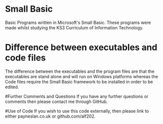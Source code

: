 # Small Basic
Basic Programs written in  Microsoft's Small Basic. These programs were made whilst studying the KS3 Curriculum of Information Technology.

# Difference between executables and code files
The difference between the executables and the program files are that the executables are stand alone and will run on Windows platforms whereas the Code files require the Small Basic framework to be installed in order to be edited.


#Further Comments and Questions
If you have any further questions or comments then please contact me through GitHub.


#Use of Code
If you wish to use this code externally, then please link to either payneslan.co.uk or github.com/alf202.

